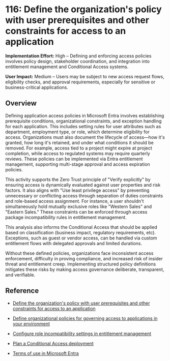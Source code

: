 # 116: Define the organization's policy with user prerequisites and other constraints for access to an application

**Implementation Effort:** High – Defining and enforcing access policies involves policy design, stakeholder coordination, and integration into entitlement management and Conditional Access systems.

**User Impact:** Medium – Users may be subject to new access request flows, eligibility checks, and approval requirements, especially for sensitive or business-critical applications.

## Overview

Defining application access policies in Microsoft Entra involves establishing prerequisite conditions, organizational constraints, and exception handling for each application. This includes setting rules for user attributes such as department, employment type, or role, which determine eligibility for access. Organizations must also document the lifecycle of access—how it's granted, how long it's retained, and under what conditions it should be removed. For example, access tied to a project might expire at project completion, while access to regulated systems may require quarterly reviews. These policies can be implemented via Entra entitlement management, supporting multi-stage approval and access expiration policies.

This activity supports the Zero Trust principle of "Verify explicitly" by ensuring access is dynamically evaluated against user properties and risk factors. It also aligns with "Use least privilege access" by preventing unnecessary or conflicting access through separation of duties constraints and role-based access assignment. For instance, a user shouldn't simultaneously hold mutually exclusive roles like "Western Sales" and "Eastern Sales." These constraints can be enforced through access package incompatibility rules in entitlement management.

This analysis also informs the Conditional Access that should be applied based on classification (business impact, regulatory requirements, etc). Exceptions, such as guest or vendor access, can be handled via custom entitlement flows with delegated approvals and limited durations.

Without these defined policies, organizations face inconsistent access enforcement, difficulty in proving compliance, and increased risk of insider threat and entitlement creep. Implementing structured policy definitions mitigates these risks by making access governance deliberate, transparent, and verifiable.

## Reference

* [Define the organization's policy with user prerequisites and other constraints for access to an application](https://learn.microsoft.com/en-us/entra/identity/app-provisioning/plan-sap-user-source-and-target#define-the-organizations-policy-with-user-prerequisites-and-other-constraints-for-access-to-an-application)

* [Define organizational policies for governing access to applications in your environment](https://learn.microsoft.com/en-us/entra/id-governance/identity-governance-applications-define)


* [Configure role incompatibility settings in entitlement management](https://learn.microsoft.com/en-us/entra/id-governance/entitlement-management-access-package-roles#configure-incompatible-role-settings)


* [Plan a Conditional Access deployment](https://learn.microsoft.com/en-us/entra/identity/conditional-access/plan-conditional-access)

* [Terms of use in Microsoft Entra](https://learn.microsoft.com/en-us/entra/identity/conditional-access/terms-of-use)

